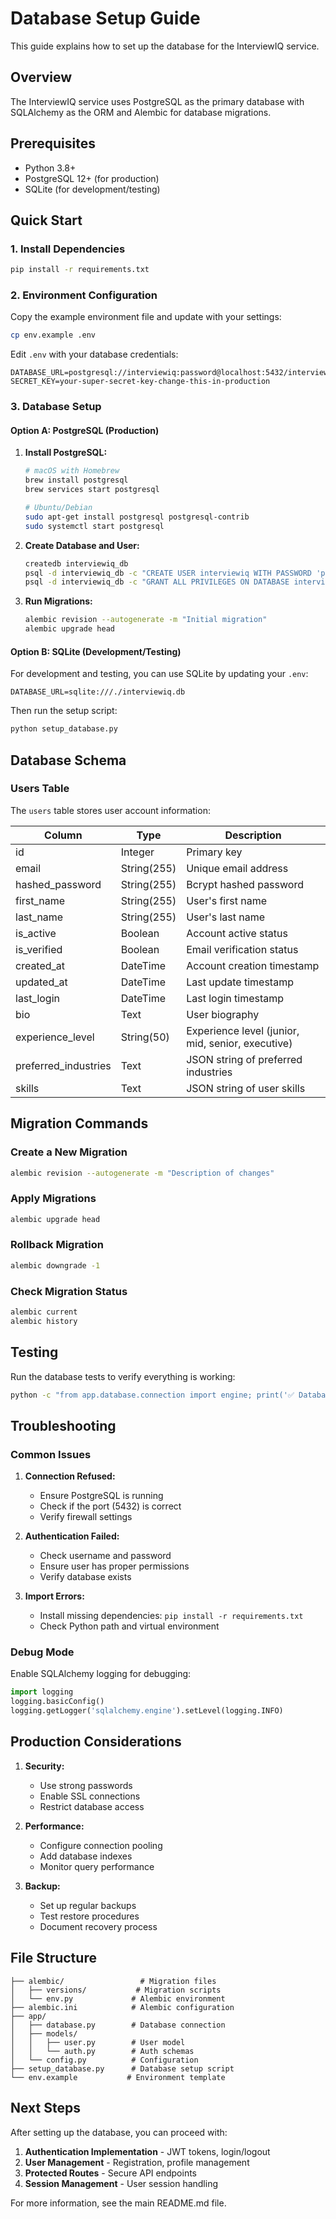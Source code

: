 # Database Setup Guide

This guide explains how to set up the database for the InterviewIQ service.

## Overview

The InterviewIQ service uses PostgreSQL as the primary database with SQLAlchemy as the ORM and Alembic for database migrations.

## Prerequisites

- Python 3.8+
- PostgreSQL 12+ (for production)
- SQLite (for development/testing)

## Quick Start

### 1. Install Dependencies

```bash
pip install -r requirements.txt
```

### 2. Environment Configuration

Copy the example environment file and update with your settings:

```bash
cp env.example .env
```

Edit `.env` with your database credentials:

```env
DATABASE_URL=postgresql://interviewiq:password@localhost:5432/interviewiq_db
SECRET_KEY=your-super-secret-key-change-this-in-production
```

### 3. Database Setup

#### Option A: PostgreSQL (Production)

1. **Install PostgreSQL:**
   ```bash
   # macOS with Homebrew
   brew install postgresql
   brew services start postgresql
   
   # Ubuntu/Debian
   sudo apt-get install postgresql postgresql-contrib
   sudo systemctl start postgresql
   ```

2. **Create Database and User:**
   ```bash
   createdb interviewiq_db
   psql -d interviewiq_db -c "CREATE USER interviewiq WITH PASSWORD 'password';"
   psql -d interviewiq_db -c "GRANT ALL PRIVILEGES ON DATABASE interviewiq_db TO interviewiq;"
   ```

3. **Run Migrations:**
   ```bash
   alembic revision --autogenerate -m "Initial migration"
   alembic upgrade head
   ```

#### Option B: SQLite (Development/Testing)

For development and testing, you can use SQLite by updating your `.env`:

```env
DATABASE_URL=sqlite:///./interviewiq.db
```

Then run the setup script:

```bash
python setup_database.py
```

## Database Schema

### Users Table

The `users` table stores user account information:

| Column | Type | Description |
|--------|------|-------------|
| id | Integer | Primary key |
| email | String(255) | Unique email address |
| hashed_password | String(255) | Bcrypt hashed password |
| first_name | String(255) | User's first name |
| last_name | String(255) | User's last name |
| is_active | Boolean | Account active status |
| is_verified | Boolean | Email verification status |
| created_at | DateTime | Account creation timestamp |
| updated_at | DateTime | Last update timestamp |
| last_login | DateTime | Last login timestamp |
| bio | Text | User biography |
| experience_level | String(50) | Experience level (junior, mid, senior, executive) |
| preferred_industries | Text | JSON string of preferred industries |
| skills | Text | JSON string of user skills |

## Migration Commands

### Create a New Migration

```bash
alembic revision --autogenerate -m "Description of changes"
```

### Apply Migrations

```bash
alembic upgrade head
```

### Rollback Migration

```bash
alembic downgrade -1
```

### Check Migration Status

```bash
alembic current
alembic history
```

## Testing

Run the database tests to verify everything is working:

```bash
python -c "from app.database.connection import engine; print('✅ Database connection successful!' if engine else '❌ Connection failed')"
```

## Troubleshooting

### Common Issues

1. **Connection Refused:**
   - Ensure PostgreSQL is running
   - Check if the port (5432) is correct
   - Verify firewall settings

2. **Authentication Failed:**
   - Check username and password
   - Ensure user has proper permissions
   - Verify database exists

3. **Import Errors:**
   - Install missing dependencies: `pip install -r requirements.txt`
   - Check Python path and virtual environment

### Debug Mode

Enable SQLAlchemy logging for debugging:

```python
import logging
logging.basicConfig()
logging.getLogger('sqlalchemy.engine').setLevel(logging.INFO)
```

## Production Considerations

1. **Security:**
   - Use strong passwords
   - Enable SSL connections
   - Restrict database access

2. **Performance:**
   - Configure connection pooling
   - Add database indexes
   - Monitor query performance

3. **Backup:**
   - Set up regular backups
   - Test restore procedures
   - Document recovery process

## File Structure

```
├── alembic/                 # Migration files
│   ├── versions/           # Migration scripts
│   └── env.py             # Alembic environment
├── alembic.ini            # Alembic configuration
├── app/
│   ├── database.py        # Database connection
│   ├── models/
│   │   ├── user.py        # User model
│   │   └── auth.py        # Auth schemas
│   └── config.py          # Configuration
├── setup_database.py      # Database setup script
└── env.example           # Environment template
```

## Next Steps

After setting up the database, you can proceed with:

1. **Authentication Implementation** - JWT tokens, login/logout
2. **User Management** - Registration, profile management
3. **Protected Routes** - Secure API endpoints
4. **Session Management** - User session handling

For more information, see the main README.md file.
